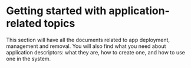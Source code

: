 # Getting started with application-related topics

This section will have all the documents related to app deployment, management and removal. You will also find what you need about application descriptors: what they are, how to create one, and how to use one in the system.

